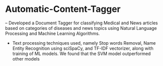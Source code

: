 # Automatic-Content-Tagger
– Developed a Document Tagger for classifying Medical and News articles based on categories of diseases and news topics using Natural Language Processing and Machine Learning Algorithms.
- Text processing techniques used, namely Stop words Removal, Name Entity Recognition using sciSpaCy, and TF-IDF
vectorizer, along with training of ML models. We found that the SVM model outperformed other models
